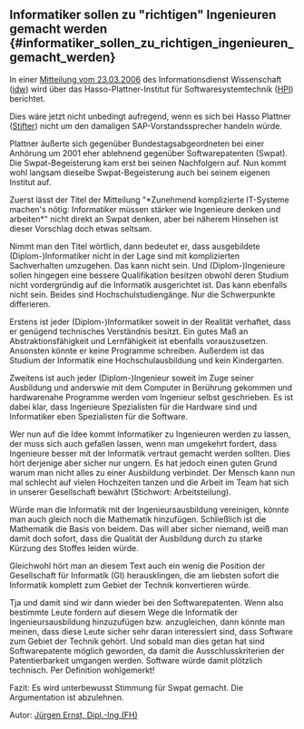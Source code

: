 ## Informatiker sollen zu \"richtigen\" Ingenieuren gemacht werden {#informatiker_sollen_zu_richtigen_ingenieuren_gemacht_werden}

In einer [Mitteilung vom
23.03.2006](http://idw-online.de/pages/de/news152200 "wikilink") des
Informationsdienst Wissenschaft ([idw](http://idw-online.de "wikilink"))
wird über das Hasso-Plattner-Institut für Softwaresystemtechnik
([HPI](http://www.hpi.uni-potsdam.de "wikilink")) berichtet.

Dies wäre jetzt nicht unbedingt aufregend, wenn es sich bei Hasso
Plattner
([Stifter](http://www.hpi.uni-potsdam.de/personen/stifter.html "wikilink"))
nicht um den damaligen SAP-Vorstandssprecher handeln würde.

Plattner äußerte sich gegenüber Bundestagsabgeordneten bei einer
Anhörung um 2001 eher ablehnend gegenüber Softwarepatenten (Swpat). Die
Swpat-Begeisterung kam erst bei seinen Nachfolgern auf. Nun kommt wohl
langsam dieselbe Swpat-Begeisterung auch bei seinem eigenen Institut
auf.

Zuerst lässt der Titel der Mitteilung \"\*Zunehmend komplizierte
IT-Systeme machen\'s nötig: Informatiker müssen stärker wie Ingenieure
denken und arbeiten\*\" nicht direkt an Swpat denken, aber bei näherem
Hinsehen ist dieser Vorschlag doch etwas seltsam.

Nimmt man den Titel wörtlich, dann bedeutet er, dass ausgebildete
(Diplom-)Informatiker nicht in der Lage sind mit komplizierten
Sachverhalten umzugehen. Das kann nicht sein. Und (Diplom-)Ingenieure
sollen hingegen eine bessere Qualifikation besitzen obwohl deren Studium
nicht vordergründig auf die Informatik ausgerichtet ist. Das kann
ebenfalls nicht sein. Beides sind Hochschulstudiengänge. Nur die
Schwerpunkte differieren.

Erstens ist jeder (Diplom-)Informatiker soweit in der Realität
verhaftet, dass er genügend technisches Verständnis besitzt. Ein gutes
Maß an Abstraktionsfähigkeit und Lernfähigkeit ist ebenfalls
vorauszusetzen. Ansonsten könnte er keine Programme schreiben. Außerdem
ist das Studium der Informatik eine Hochschulausbildung und kein
Kindergarten.

Zweitens ist auch jeder (Diplom-)Ingenieur soweit im Zuge seiner
Ausbildung und anderswie mit dem Computer in Berührung gekommen und
hardwarenahe Programme werden vom Ingenieur selbst geschrieben. Es ist
dabei klar, dass Ingenieure Spezialisten für die Hardware sind und
Informatiker eben Spezialisten für die Software.

Wer nun auf die Idee kommt Informatiker zu Ingenieuren werden zu lassen,
der muss sich auch gefallen lassen, wenn man umgekehrt fordert, dass
Ingenieure besser mit der Informatik vertraut gemacht werden sollten.
Dies hört derjenige aber sicher nur ungern. Es hat jedoch einen guten
Grund warum man nicht alles zu einer Ausbildung verbindet. Der Mensch
kann nun mal schlecht auf vielen Hochzeiten tanzen und die Arbeit im
Team hat sich in unserer Gesellschaft bewährt (Stichwort:
Arbeitsteilung).

Würde man die Informatik mit der Ingenieursausbildung vereinigen, könnte
man auch gleich noch die Mathematik hinzufügen. Schließlich ist die
Mathematik die Basis von beidem. Das will aber sicher niemand, weiß man
damit doch sofort, dass die Qualität der Ausbildung durch zu starke
Kürzung des Stoffes leiden würde.

Gleichwohl hört man an diesem Text auch ein wenig die Position der
Gesellschaft für Informatik (GI) herausklingen, die am liebsten sofort
die Informatik komplett zum Gebiet der Technik konvertieren würde.

Tja und damit sind wir dann wieder bei den Softwarepatenten. Wenn also
bestimmte Leute fordern auf diesem Wege die Informatik der
Ingenieursausbildung hinzuzufügen bzw. anzugleichen, dann könnte man
meinen, dass diese Leute sicher sehr daran interessiert sind, dass
Software zum Gebiet der Technik gehört. Und sobald man dies getan hat
sind Softwarepatente möglich geworden, da damit die Ausschlusskriterien
der Patentierbarkeit umgangen werden. Software würde damit plötzlich
technisch. Per Definition wohlgemerkt!

Fazit: Es wird unterbewusst Stimmung für Swpat gemacht. Die
Argumentation ist abzulehnen.

Autor: [Jürgen Ernst,
Dipl.-Ing.(FH)](http://www.juergen-ernst.de "wikilink")
